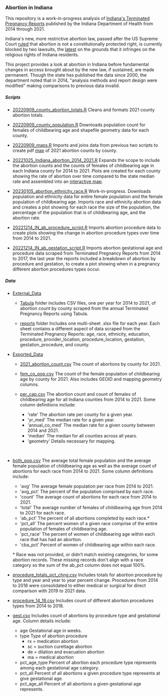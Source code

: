 ### Abortion in Indiana

This repository is a work-in-progress analysis of [Indiana's Terminated Pregnancy Reports](https://www.in.gov/health/vital-records/vital-statistics/terminated-pregnancy-reports/) published by the Indiana Department of Health from 2014 through 2021. 

Indiana's new, more restrictive abortion law, passed after the US Supreme Court [ruled](https://www.google.com/url?sa=t&rct=j&q=&esrc=s&source=web&cd=&ved=2ahUKEwjC2rLI4on9AhUplGoFHQGUDUcQFnoECBQQAQ&url=https%3A%2F%2Fwww.supremecourt.gov%2Fopinions%2F21pdf%2F19-1392_6j37.pdf&usg=AOvVaw2eN_ZX02uv5jsaXq-Ghf-r) that abortion is not a constitutionally protected right, is currently blocked by two lawsuits, the [latest](https://www.reuters.com/legal/judge-blocks-indiana-abortion-ban-religious-freedom-grounds-2022-12-03/) on the grounds that it infringes on the religious rights of Indiana residents.

This project provides a look at abortion in Indiana before fundamental changes in access brought about by the new law, if sustained, are made permanent. Though the state has published the data since 2000, the department noted that in 2014, "analysis methods and report design were modified" making comparisons to previous data invalid.


##### Scripts

* [20220909_county_abortion_totals.R](https://github.com/tedschurter/indiana_abortion/blob/main/Scripts/20220909_county_abortion_totals.R) Cleans and formats 2021 county abortion totals. 

* [20220909_county_population.R](https://github.com/tedschurter/indiana_abortion/blob/main/Scripts/20220909_county_population.R) Downloads population count for females of childbearing age and shapefile geometry data for each county. 

* [20220909_maps.R](https://github.com/tedschurter/indiana_abortion/blob/main/Scripts/20220909_maps.R) Imports and joins data from previous two scripts to create pdf [map](https://github.com/tedschurter/indiana_abortion/blob/main/Plots/20221027_maps_01.pdf) of 2021 abortion counts by county. 

* [20221025_Indiana_abortion_2014_2021.R](https://github.com/tedschurter/indiana_abortion/blob/main/Scripts/20221025_Indiana_abortion_2014_2021.R) Expands the scope to include the abortion counts and the counts of females of childbearing age in each Indiana county for 2014 to 2021. Plots are created for each county showing the rate of abortion over time compared to the state median rate and assembled into an [interactive map](https://tedschurter.github.io/indiana_abortion/). 

* [20230105_abortion_ethnicity_race.R](https://github.com/tedschurter/indiana_abortion/blob/main/Scripts/20230105_abortion_ethnicity_race.R) Work-in-progress. Downloads population and ethnicity data for entire female population and the female population of childbearing age. Imports race and ethnicity abortion data and creates a plot showing for each race the size of the population, the percentage of the population that is of childbearing age, and the abortion rate. 

* [20221214_IN_ab_procedure_script.R](https://github.com/tedschurter/indiana_abortion/blob/main/Scripts/20221214_IN_ab_procedure_script.R) Imports abortion procedure data to create plots showing the change in abortion procedure types over time from 2014 to 2021.

* [20221214_IN_ab_gestation_script.R](https://github.com/tedschurter/indiana_abortion/blob/main/Scripts/20221214_IN_ab_gestation_script.R) Imports abortion gestational age and procedure data scraped from Terminated Pregnancy Reports from 2014 to 2017, the last year the reports included a breakdown of abortion by procedure and gestation, to create a plot showing when in a pregnancy different abortion procedures types occur.  

##### Data

* [External_Data](https://github.com/tedschurter/indiana_abortion/tree/main/External%20Data) 
  
  * [Tabula](https://github.com/tedschurter/indiana_abortion/tree/main/External%20Data/tabula) folder includes CSV files, one per year for 2014 to 2021, of abortion count by county scraped from the annual Terminated Pregnancy Reports using Tabula. 
  
  * [reports](https://github.com/tedschurter/indiana_abortion/tree/main/External%20Data/reports) folder  Includes one multi-sheet .xlsx file for each year. Each sheet contains a different aspect of data scraped from the Terminated Pregnancy Reports: age, race, ethnicity, education, procedure, provider_location, procedure_location, gestation, gestation_procedure, and county.

* [Exported_Data](https://github.com/tedschurter/indiana_abortion/tree/main/Exported_Data) 

  * [2021_abortion_count.csv](https://github.com/tedschurter/indiana_abortion/blob/main/Exported_Data/2021_abortion_count.csv) The count of abortions by county for 2021.

  * [fem_co_pop.csv](https://github.com/tedschurter/indiana_abortion/blob/main/Exported_Data/fem_co_pop.csv) The count of the female population of childbearing age by county for 2021. Also includes GEOID and mapping geometry columns. 
  
  * [per_cap.csv](https://github.com/tedschurter/indiana_abortion/blob/main/Exported_Data/per_cap.csv) The abortion count and count of females of childbearing age for all Indiana counties from 2014 to 2021. Some column definitions include:
    - 'rate' The abortion rate per county for a given year.
    - 'yr_med' The median rate for a given year.
    - 'annual_co_med' The median rate for a given county between 2014 and 2021.
    - 'median' The median for all counties across all years.
    - 'geometry' Details necessary for mapping. <br>
<br>
    
  * [both_pop.csv](https://github.com/tedschurter/indiana_abortion/blob/main/Exported_Data/both_pop.csv) The average total female population and the average female population of childbearing age as well as the average count of abortions for each race from 2014 to 2021. Some column definitions include:
    - 'avg' The average female population per race from 2014 to 2021.
    - 'avg_pct' The percent of the population comprised by each race.
    - 'count' The average count of abortions for each race from 2014 to 2021.
    - 'total' The average number of females of childbearing age from 2014 to 2021 for each race. 
    - 'ab_pct' The percent of all abortions completed by each race.\*
    - 'pct_all' The percent women of a given race comprise of the entire population of females of childbearing age. 
    - 'pct_race' The percent of women of childbearing age within each race that has had an abortion.
    - 'cba_pct' Percent of women of childbearing age within each race.
 
    \* Race was not provided, or didn’t match existing categories, for some abortion records. These missing records don't align with a race category so the sum of the ab_pct column does not equal 100%. 

  * [procedure_totals_pct_chng.csv](https://github.com/tedschurter/indiana_abortion/blob/main/Exported_Data/procedure_totals_pct_chng.csv) Includes totals for abortion procedure by type and year and year to year percent change. Procedures from 2014 to 2018 were consolidated to either medical or surgical for direct comparison with 2019 to 2021 data. 
  
  * [procedure_14_18.csv](https://github.com/tedschurter/indiana_abortion/blob/main/Exported_Data/procedure_14_18.csv) Includes count of different abortion procedures types from 2014 to 2018.
 
  * [gest.csv](https://github.com/tedschurter/indiana_abortion/blob/main/Exported_Data/gest.csv) Includes count of abortions by procedure type and gestational age. Column details include:
    - age Gestational age in weeks.
    - type Type of abortion procedure
      - rx = medication abortion
      - sc = suction curettage abortion
      - de = dilation and evacuation abortion
      - ma = medical abortion
    - pct_age_type Percent of abortion each procedure type represents among each gestational age category.
    - pct_all Percent of all abortions a given procedure type represents at give gestational age. 
    - pct_age_all Percent of all abortions a given gestational age represents. 
    
    
    
    
    
    
    
    
    
    
 
